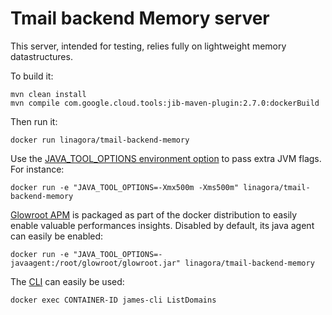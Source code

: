 # Tmail backend Memory server

This server, intended for testing, relies fully on lightweight memory
datastructures.

To build it:

```
mvn clean install
mvn compile com.google.cloud.tools:jib-maven-plugin:2.7.0:dockerBuild
```

Then run it:

```
docker run linagora/tmail-backend-memory
```

Use the [JAVA_TOOL_OPTIONS environment option](https://github.com/GoogleContainerTools/jib/blob/master/docs/faq.md#jvm-flags) 
to pass extra JVM flags. For instance:

```
docker run -e "JAVA_TOOL_OPTIONS=-Xmx500m -Xms500m" linagora/tmail-backend-memory
```

[Glowroot APM]() is packaged as part of the docker distribution to easily enable valuable performances insights.
Disabled by default, its java agent can easily be enabled:

```
docker run -e "JAVA_TOOL_OPTIONS=-javaagent:/root/glowroot/glowroot.jar" linagora/tmail-backend-memory
```
The [CLI](https://james.apache.org/server/manage-cli.html) can easily be used:

```
docker exec CONTAINER-ID james-cli ListDomains
```
